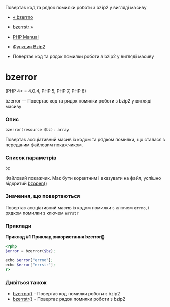 Повертає код та рядок помилки роботи з bzip2 у вигляді масиву

-   [« bzerrno](function.bzerrno.html)
    
-   [bzerrstr »](function.bzerrstr.html)
    
-   [PHP Manual](index.html)
    
-   [Функции Bzip2](ref.bzip2.html)
    
-   Повертає код та рядок помилки роботи з bzip2 у вигляді масиву
    

# bzerror

(PHP 4> = 4.0.4, PHP 5, PHP 7, PHP 8)

bzerror — Повертає код та рядок помилки роботи з bzip2 у вигляді масиву

### Опис

```methodsynopsis
bzerror(resource $bz): array
```

Повертає асоціативний масив із кодом та рядком помилки, що сталася з переданим файловим покажчиком.

### Список параметрів

`bz`

Файловий покажчик. Має бути коректним і вказувати на файл, успішно відкритий [bzopen()](function.bzopen.html)

### Значення, що повертаються

Повертає асоціативний масив із кодом помилки з ключем `errno`, і рядком помилки з ключем `errstr`

### Приклади

**Приклад #1 Приклад використання **bzerror()****

```php
<?php
$error = bzerror($bz);

echo $error["errno"];
echo $error["errstr"];
?>
```

### Дивіться також

-   [bzerrno()](function.bzerrno.html) - Повертає код помилки роботи з bzip2
-   [bzerrstr()](function.bzerrstr.html) - Повертає рядок помилки роботи з bzip2